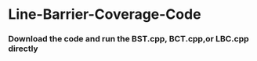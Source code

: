 # Line-Barrier-Coverage-Code
### Download the code and run the BST.cpp, BCT.cpp,or LBC.cpp directly
